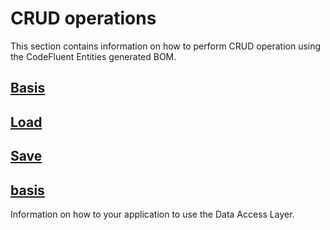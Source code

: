 # CRUD operations

This section contains information on how to perform CRUD operation using the CodeFluent Entities generated BOM.

## [Basis](development-guide/basis.md)

## [Load](development-guide/basis.md)

## [Save](development-guide/basis.md)

## [basis](development-guide/basis.md)

Information on how to your application to use the Data Access Layer.